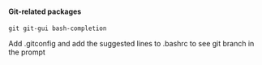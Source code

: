 #### Git-related packages
	git git-gui bash-completion

Add .gitconfig and add the suggested lines to .bashrc to see git branch in the prompt
